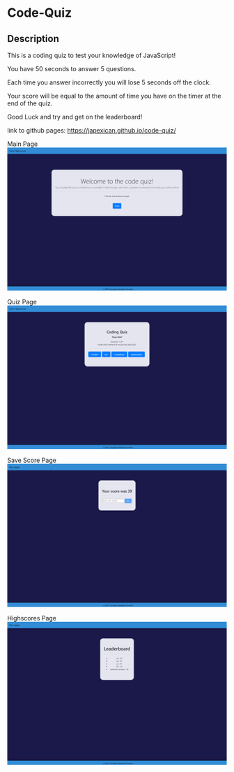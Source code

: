 # Code-Quiz

## Description

This is a coding quiz to test your knowledge of JavaScript!

You have 50 seconds to answer 5 questions.

Each time you answer incorrectly you will lose 5 seconds off the clock.

Your score will be equal to the amount of time you have on the timer at the end of the quiz.

Good Luck and try and get on the leaderboard!

<!-- screenshot of website here -->

link to github pages: https://japexican.github.io/code-quiz/

Main Page
<img src="./images/Main.png">

Quiz Page
<img src="./images/Quiz.png">

Save Score Page
<img src="./images/your-score.png">

Highscores Page
<img src="./images/highscore.png">

